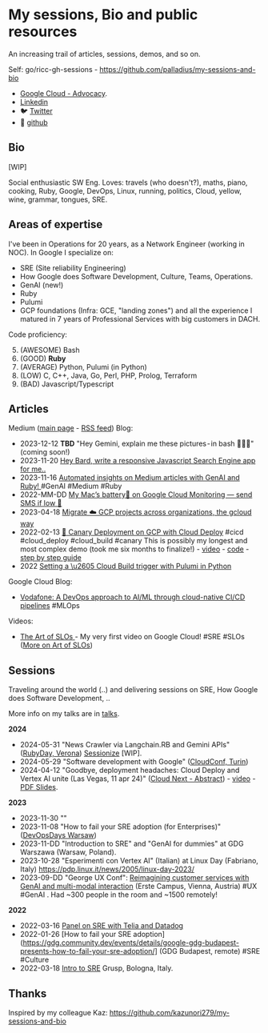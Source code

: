 # My sessions, Bio and public resources

An increasing trail of articles, sessions, demos, and so on.

Self: go/ricc-gh-sessions - https://github.com/palladius/my-sessions-and-bio

* [Google Cloud - Advocacy](https://cloud.google.com/developers/advocates/riccardo-carlesso).
* [Linkedin](https://www.linkedin.com/in/riccardocarlesso/)
* 🐦 [Twitter](https://twitter.com/palladius)
* 🐙 [github](https://github.com/palladius)

## Bio

[WIP]

Social enthusiastic SW Eng. Loves: travels (who doesn't?), maths, piano, cooking, Ruby, Google, DevOps, Linux, running, politics, Cloud, yellow, wine, grammar, tongues, SRE.

## Areas of expertise

I've been in Operations for 20 years, as a Network Engineer (working in NOC).
In Google I specialize on:

* SRE (Site reliability Engineering)
* How Google does Software Development, Culture, Teams, Operations.
* GenAI (new!)
* Ruby
* Pulumi
* GCP foundations (Infra: GCE, "landing zones") and all the experience I matured in 7 years of Professional Services with big customers in DACH.

Code proficiency:

5. (AWESOME) Bash
4. (GOOD) **Ruby**
3. (AVERAGE) Python, Pulumi (in Python)
2. (LOW) C, C++, Java, Go, Perl, PHP, Prolog, Terraform
1. (BAD) Javascript/Typescript

## Articles

Medium ([main page](https://medium.com/@palladiusbonton/) - [RSS feed](https://medium.com/feed/@palladiusbonton)) Blog:

* 2023-12-12 **TBD** "Hey Gemini, explain me these pictures - in bash 🧑🏽‍💻" (coming soon!)
* 2023-11-20 [Hey Bard, write a responsive Javascript Search Engine app for me..](https://medium.com/@palladiusbonton/hey-bard-write-a-responsive-javascript-search-engine-app-for-me-b2585e55385e)
* 2023-11-16 [Automated insights on Medium articles with GenAI and Ruby!
](https://blog.devops.dev/parse-medium-articles-with-genai-and-add-some-fun-02fe9d30475a) #GenAI #Medium #Ruby
* 2022-MM-DD [My Mac’s battery🔋 on Google Cloud Monitoring — send SMS if low 🪫](https://medium.com/google-cloud/my-macs-battery-on-google-cloud-monitoring-with-sms-if-its-low-a1ccd70485fe?source=rss-b5293b96912f------2)
* 2023-04-18 [Migrate ☁️ GCP projects across organizations, the gcloud way](https://medium.com/google-cloud/how-to-migrate-projects-across-organizations-c7e254ab90af?source=rss-b5293b96912f------2)
* 2022-02-13 [🐤 Canary Deployment on GCP with Cloud Deploy](https://medium.com/google-cloud/draft-canarying-on-gcp-with-cloud-deploy-91b3e4d0ee9a) #cicd #cloud_deploy #cloud_build #canary This is possibly my longest and most complex demo (took me six months to finalize!) - [video](https://www.youtube.com/watch?v=0GfV5iMGG64) - [code](https://github.com/palladius/clouddeploy-platinum-path) - [step by step guide](https://github.com/palladius/clouddeploy-platinum-path/blob/main/step-by-step-guide.md)
* 2022  [Setting a \u2605 Cloud Build trigger with Pulumi in  Python](https://medium.com/google-cloud/setting-cloudbuild-with-pulumi-in-python-330e8b54b2cf)


Google Cloud Blog:

* [Vodafone: A DevOps approach to AI/ML through cloud-native CI/CD pipelines](https://cloud.google.com/blog/products/devops-sre/how-vodafone-uses-cicd-to-speed-up-ml-pipelines) #MLOps

Videos:

* [The Art of SLOs ](https://www.youtube.com/watch?v=E3ReKuJ8ewA) - My very first video on Google Cloud! #SRE #SLOs ([More on Art of SLOs](https://sre.google/resources/practices-and-processes/art-of-slos/))


## Sessions

Traveling around the world (..) and delivering sessions on SRE, How Google does Software Development, ..

More info on my talks are in [talks](talks.md).

**2024**

* 2024-05-31 "News Crawler via Langchain.RB and Gemini APIs" ([RubyDay, Verona](https://ti.to/grusp/rubyday-2024)) [Sessionize](https://sessionize.com/app/speaker/session/621013) [WIP].
* 2024-05-29 "Software development with Google" ([CloudConf, Turin](https://2024.cloudconf.it/index.html))
* 2024-04-12 "Goodbye, deployment headaches: Cloud Deploy and Vertex AI unite (Las Vegas, 11 apr 24)" ([Cloud Next - Abstract](https://cloud.withgoogle.com/next?session=DEV302)) - [video](https://www.youtube.com/watch?v=_NlGk9Ao_oA) - [PDF Slides](https://assets.swoogo.com/uploads/3794522-661c3c8fe0cf9.pdf).

**2023**

* 2023-11-30 ""
* 2023-11-08 "How to fail your SRE adoption (for Enterprises)" ([DevOpsDays Warsaw](https://devopsdays.pl/bio/#kontakt
))
* 2023-11-DD "Introduction to SRE" and "GenAI for dummies" at GDG Warszawa (Warsaw, Poland).
* 2023-10-28 "Esperimenti con Vertex AI" (Italian) at Linux Day (Fabriano, Italy) https://pdp.linux.it/news/2005/linux-day-2023/
* 2023-09-DD "George UX Conf": [Reimagining customer services with GenAI and multi-modal interaction](https://www.youtube.com/watch?v=WRNncVe5yJQ) (Erste Campus, Vienna, Austria) #UX #GenAI . Had ~300 people in the room and ~1500 remotely!

**2022**

* 2022-03-16 [Panel on SRE with Telia and Datadog](https://hopin.com/events/telia-company-google-cloud-datadog-sre-panel)
* 2022-01-26 [How to fail your SRE adoption](https://gdg.community.dev/events/details/google-gdg-budapest-presents-how-to-fail-your-sre-adoption/] (GDG Budapest, remote) #SRE #Culture
* 2022-03-18 [Intro to SRE](https://2022.incontrodevops.it/talks_speakers/index.html) Grusp, Bologna, Italy.

## Thanks

Inspired by my colleague Kaz: https://github.com/kazunori279/my-sessions-and-bio
